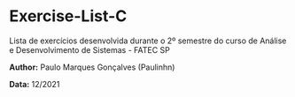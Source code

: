 # Exercise-List-C

Lista de exercícios desenvolvida durante o 2º semestre do curso de Análise e Desenvolvimento de Sistemas - FATEC SP

**Author:** Paulo Marques Gonçalves (Paulinhn)

**Data:** 12/2021
